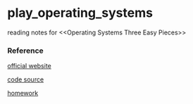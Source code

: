 # play_operating_systems
reading notes for &lt;&lt;Operating Systems Three Easy Pieces>>


### Reference
[official website](http://pages.cs.wisc.edu/~remzi/OSTEP)

[code source](https://github.com/remzi-arpacidusseau/ostep-homework)

[homework](https://github.com/xxyzz/ostep-hw)